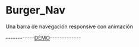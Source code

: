 # Burger_Nav

Una barra de navegación responsive con animación

------------[DEMO](https://agexandro.github.io/Burger_Nav)-------------
